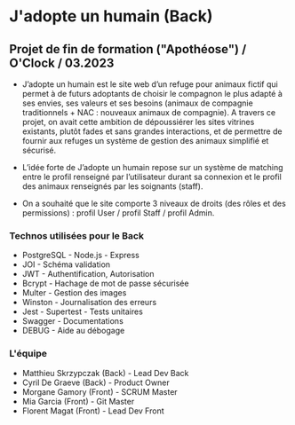 # J'adopte un humain (Back)

## Projet de fin de formation ("Apothéose") / O'Clock / 03.2023

- J’adopte un humain est le site web d’un refuge pour animaux fictif qui permet à de futurs adoptants de choisir le compagnon le plus adapté à ses envies, ses valeurs et ses besoins (animaux de compagnie traditionnels + NAC : nouveaux animaux de compagnie). A travers ce projet, on avait cette ambition de dépoussiérer les sites vitrines existants, plutôt fades et sans grandes interactions, et de permettre de fournir aux refuges un système de gestion des animaux simplifié et sécurisé.


- L’idée forte de J’adopte un humain repose sur un système de matching entre le profil renseigné par l’utilisateur durant sa connexion et le profil des animaux renseignés 
par les soignants (staff).


- On a souhaité que le site comporte 3 niveaux de droits (des rôles et des permissions) : profil User / profil Staff / profil Admin.

### Technos utilisées pour le Back

- PostgreSQL - Node.js - Express
- JOI - Schéma validation
- JWT - Authentification, Autorisation
- Bcrypt -  Hachage de mot de passe sécurisée
- Multer - Gestion des images
- Winston - Journalisation des erreurs
- Jest -  Supertest - Tests unitaires
- Swagger - Documentations
- DEBUG - Aide au débogage

### L'équipe

- Matthieu Skrzypczak (Back) - Lead Dev Back
- Cyril De Graeve (Back) - Product Owner
- Morgane Gamory (Front) - SCRUM Master
- Mia Garcia (Front) - Git Master
- Florent Magat (Front) - Lead Dev Front

